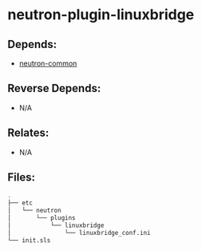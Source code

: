 # neutron-plugin-linuxbridge

## Depends:

  -  [neutron-common](/salt/neutron-common)

## Reverse Depends:

  -  N/A

## Relates:

  -  N/A

## Files:

```bash
.
├── etc
│   └── neutron
│       └── plugins
│           └── linuxbridge
│               └── linuxbridge_conf.ini
└── init.sls
```
